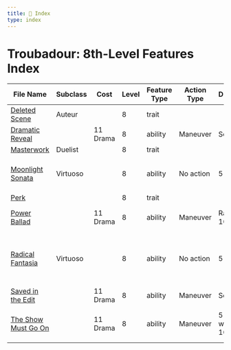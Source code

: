 ```yaml
---
title: 📑 Index
type: index
---
```


# Troubadour: 8th-Level Features Index

| File Name                                             | Subclass | Cost     | Level | Feature Type | Action Type | Distance         | Target                         |
| ----------------------------------------------------- | -------- | -------- | ----- | ------------ | ----------- | ---------------- | ------------------------------ |
| [Deleted Scene](../Deleted%20Scene)                   | Auteur   |          | 8     | trait        |             |                  |                                |
| [Dramatic Reveal](../Dramatic%20Reveal)               |          | 11 Drama | 8     | ability      | Maneuver    | Self             | Self                           |
| [Masterwork](../Masterwork)                           | Duelist  |          | 8     | trait        |             |                  |                                |
| [Moonlight Sonata](../Moonlight%20Sonata)             | Virtuoso |          | 8     | ability      | No action   | 5 aura           | Each ally in the area          |
| [Perk](../Perk)                                       |          |          | 8     | trait        |             |                  |                                |
| [Power Ballad](../Power%20Ballad)                     |          | 11 Drama | 8     | ability      | Maneuver    | Ranged 10        | Self or one ally               |
| [Radical Fantasia](../Radical%20Fantasia)             | Virtuoso |          | 8     | ability      | No action   | 5 aura           | Self and each ally in the area |
| [Saved in the Edit](../Saved%20in%20the%20Edit)       |          | 11 Drama | 8     | ability      | Maneuver    | Self             | Self                           |
| [The Show Must Go On](../The%20Show%20Must%20Go%20On) |          | 11 Drama | 8     | ability      | Maneuver    | 5 cube within 10 | Each enemy in the area         |
